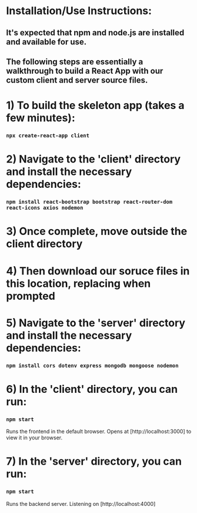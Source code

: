 # Installation/Use Instructions:
## It's expected that npm and node.js are installed and available for use.
## The following steps are essentially a walkthrough to build a React App with our custom client and server source files.


# 1) To build the skeleton app (takes a few minutes):
### `npx create-react-app client`


# 2) Navigate to the 'client' directory and install the necessary dependencies:
### `npm install react-bootstrap bootstrap react-router-dom react-icons axios nodemon`


# 3) Once complete, move outside the client directory


# 4) Then download our soruce files in this location, replacing when prompted


# 5) Navigate to the 'server' directory and install the necessary dependencies:
### `npm install cors dotenv express mongodb mongoose nodemon`


# 6) In the 'client' directory, you can run:
### `npm start`
Runs the frontend in the default browser.
Opens at [http://localhost:3000] to view it in your browser.


# 7) In the 'server' directory, you can run:
### `npm start`
Runs the backend server.
Listening on [http://localhost:4000]
